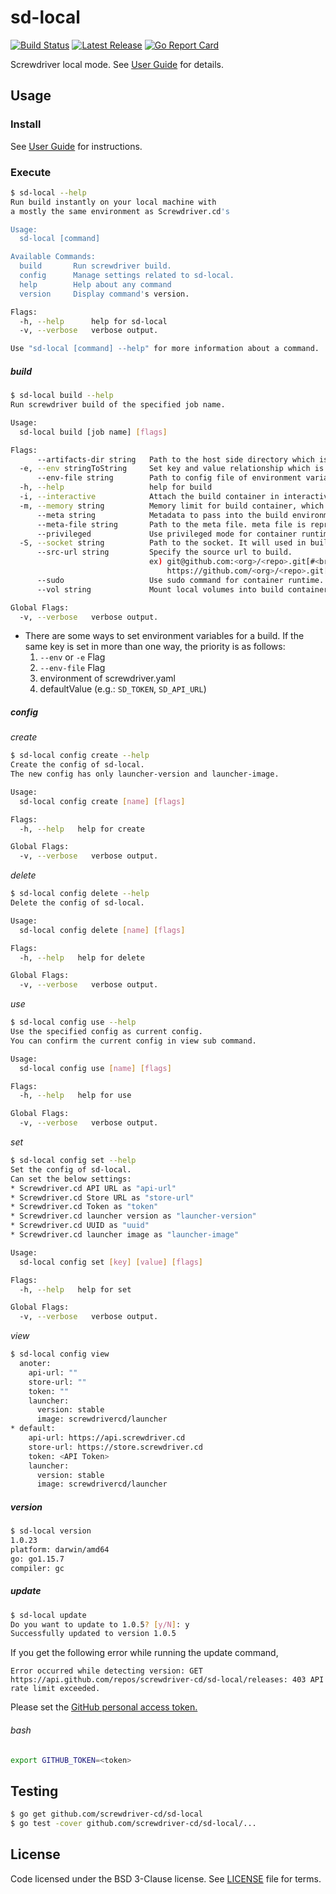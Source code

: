# sd-local
[![Build Status][build-image]][build-url]
[![Latest Release][version-image]][version-url]
[![Go Report Card][goreport-image]][goreport-url]

Screwdriver local mode. See [User Guide](https://docs.screwdriver.cd/user-guide/local) for details.

## Usage

### Install
See [User Guide](https://docs.screwdriver.cd/user-guide/local) for instructions.

### Execute
```bash
$ sd-local --help
Run build instantly on your local machine with
a mostly the same environment as Screwdriver.cd's

Usage:
  sd-local [command]

Available Commands:
  build       Run screwdriver build.
  config      Manage settings related to sd-local.
  help        Help about any command
  version     Display command's version.

Flags:
  -h, --help      help for sd-local
  -v, --verbose   verbose output.

Use "sd-local [command] --help" for more information about a command.
```

##### build
```bash
$ sd-local build --help
Run screwdriver build of the specified job name.

Usage:
  sd-local build [job name] [flags]

Flags:
      --artifacts-dir string   Path to the host side directory which is mounted into $SD_ARTIFACTS_DIR. (default "sd-artifacts")
  -e, --env stringToString     Set key and value relationship which is set as environment variables of Build Container. (<key>=<value>) (default [])
      --env-file string        Path to config file of environment variables. '.env' format file can be used.
  -h, --help                   help for build
  -i, --interactive            Attach the build container in interactive mode.
  -m, --memory string          Memory limit for build container, which take a positive integer, followed by a suffix of b, k, m, g.
      --meta string            Metadata to pass into the build environment, which is represented with JSON format
      --meta-file string       Path to the meta file. meta file is represented with JSON format.
      --privileged             Use privileged mode for container runtime.
  -S, --socket string          Path to the socket. It will used in build container.
      --src-url string         Specify the source url to build.
                               ex) git@github.com:<org>/<repo>.git[#<branch>]
                                   https://github.com/<org>/<repo>.git[#<branch>]
      --sudo                   Use sudo command for container runtime.
      --vol string             Mount local volumes into build container. (<src>:<destination>) (default [])

Global Flags:
  -v, --verbose   verbose output.
```
* There are some ways to set environment variables for a build. If the same key is set in more than one way, the priority is as follows:
  1. `--env` or `-e` Flag
  1. `--env-file` Flag
  1. environment of screwdriver.yaml
  1. defaultValue (e.g.: `SD_TOKEN`, `SD_API_URL`)

##### config
_create_
```bash
$ sd-local config create --help
Create the config of sd-local.
The new config has only launcher-version and launcher-image.

Usage:
  sd-local config create [name] [flags]

Flags:
  -h, --help   help for create

Global Flags:
  -v, --verbose   verbose output.
```

_delete_
```bash
$ sd-local config delete --help
Delete the config of sd-local.

Usage:
  sd-local config delete [name] [flags]

Flags:
  -h, --help   help for delete

Global Flags:
  -v, --verbose   verbose output.
```

_use_
```bash
$ sd-local config use --help
Use the specified config as current config.
You can confirm the current config in view sub command.

Usage:
  sd-local config use [name] [flags]

Flags:
  -h, --help   help for use

Global Flags:
  -v, --verbose   verbose output.
```

_set_
```bash
$ sd-local config set --help
Set the config of sd-local.
Can set the below settings:
* Screwdriver.cd API URL as "api-url"
* Screwdriver.cd Store URL as "store-url"
* Screwdriver.cd Token as "token"
* Screwdriver.cd launcher version as "launcher-version"
* Screwdriver.cd UUID as "uuid"
* Screwdriver.cd launcher image as "launcher-image"

Usage:
  sd-local config set [key] [value] [flags]

Flags:
  -h, --help   help for set

Global Flags:
  -v, --verbose   verbose output.
```

_view_
```bash
$ sd-local config view
  anoter:
    api-url: ""
    store-url: ""
    token: ""
    launcher:
      version: stable
      image: screwdrivercd/launcher
* default:
    api-url: https://api.screwdriver.cd
    store-url: https://store.screwdriver.cd
    token: <API Token>
    launcher:
      version: stable
      image: screwdrivercd/launcher
```

##### version
```bash
$ sd-local version
1.0.23
platform: darwin/amd64
go: go1.15.7
compiler: gc
```

##### update
```bash
$ sd-local update
Do you want to update to 1.0.5? [y/N]: y
Successfully updated to version 1.0.5
```
If you get the following error while running the update command,
```
Error occurred while detecting version: GET https://api.github.com/repos/screwdriver-cd/sd-local/releases: 403 API rate limit exceeded.
```
Please set the [GitHub personal access token.](https://docs.github.com/en/free-pro-team@latest/github/authenticating-to-github/creating-a-personal-access-token)
###### bash
```bash
export GITHUB_TOKEN=<token>
```

## Testing
```bash
$ go get github.com/screwdriver-cd/sd-local
$ go test -cover github.com/screwdriver-cd/sd-local/...
```

## License
Code licensed under the BSD 3-Clause license. See [LICENSE](https://github.com/screwdriver-cd/sd-local/blob/master/LICENSE) file for terms.

[version-image]: https://img.shields.io/github/tag/screwdriver-cd/sd-local.svg
[version-url]: https://github.com/screwdriver-cd/sd-local/releases
[build-image]: https://cd.screwdriver.cd/pipelines/4014/badge
[build-url]: https://cd.screwdriver.cd/pipelines/4014
[goreport-image]: https://goreportcard.com/badge/github.com/Screwdriver-cd/sd-local
[goreport-url]: https://goreportcard.com/report/github.com/Screwdriver-cd/sd-local
